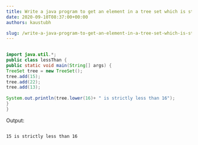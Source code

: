 ```yaml
---
title: Write a java program to get an element in a tree set which is strictly less than the given element
date: 2020-09-10T08:37:00+00:00
authors: kaustubh

slug: /write-a-java-program-to-get-an-element-in-a-tree-set-which-is-strictly-less-than-the-given-element/
---
```


```java title="lessThan.java" 
  
import java.util.*;  
public class lessThan {  
public static void main(String[] args) {  
TreeSet tree = new TreeSet();  
tree.add(15);  
tree.add(22);  
tree.add(13);  
  
System.out.println(tree.lower(16)+ " is strictly less than 16");  
}  
}  

```


Output: 


```
  
15 is strictly less than 16  

```
